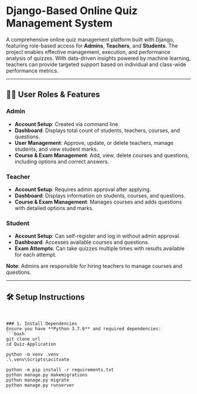 # Django-Based Online Quiz Management System

A comprehensive online quiz management platform built with Django, featuring role-based access for **Admins**, **Teachers**, and **Students**. The project enables effective management, execution, and performance analysis of quizzes. With data-driven insights powered by machine learning, teachers can provide targeted support based on individual and class-wide performance metrics.

---

## 🧑‍💻 User Roles & Features

### **Admin**
- **Account Setup**: Created via command line.
- **Dashboard**: Displays total count of students, teachers, courses, and questions.
- **User Management**: Approve, update, or delete teachers, manage students, and view student marks.
- **Course & Exam Management**: Add, view, delete courses and questions, including options and correct answers.

### **Teacher**
- **Account Setup**: Requires admin approval after applying.
- **Dashboard**: Displays information on students, courses, and questions.
- **Course & Exam Management**: Manages courses and adds questions with detailed options and marks.

### **Student**
- **Account Setup**: Can self-register and log in without admin approval.
- **Dashboard**: Accesses available courses and questions.
- **Exam Attempts**: Can take quizzes multiple times with results available for each attempt.

**Note**: Admins are responsible for hiring teachers to manage courses and questions.

---

## 🛠️ Setup Instructions
```


### 1. Install Dependencies
Ensure you have **Python 3.7.6** and required dependencies:
```bash
git clone url
cd Quiz-Application

python -m venv .venv
.\.venv\Scripts\acitvate

python -m pip install -r requirements.txt
python manage.py makemigrations
python manage.py migrate
python manage.py runserver

